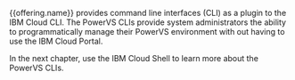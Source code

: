 {{offering.name}} provides command line interfaces (CLI) as a plugin to the IBM Cloud CLI. The PowerVS CLIs provide system administrators the ability to programmatically manage their PowerVS environment with out having to use the IBM Cloud Portal.

In the next chapter, use the IBM Cloud Shell to learn more about the PowerVS CLIs.
